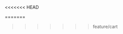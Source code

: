 <!-- NAVBAR -->
<!-- MAIN -->
<<<<<<< HEAD
<!-- FOOTER2028888 -->
=======
<!-- FOOTER -->
>>>>>>> feature/cart

